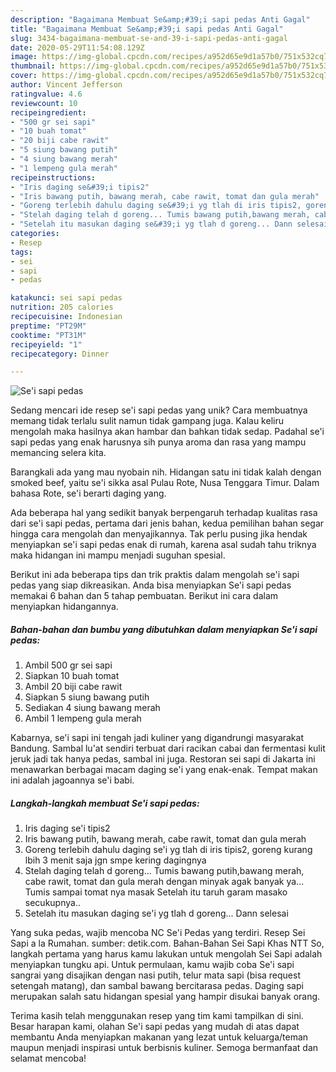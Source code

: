 ```yaml
---
description: "Bagaimana Membuat Se&amp;#39;i sapi pedas Anti Gagal"
title: "Bagaimana Membuat Se&amp;#39;i sapi pedas Anti Gagal"
slug: 3434-bagaimana-membuat-se-and-39-i-sapi-pedas-anti-gagal
date: 2020-05-29T11:54:08.129Z
image: https://img-global.cpcdn.com/recipes/a952d65e9d1a57b0/751x532cq70/sei-sapi-pedas-foto-resep-utama.jpg
thumbnail: https://img-global.cpcdn.com/recipes/a952d65e9d1a57b0/751x532cq70/sei-sapi-pedas-foto-resep-utama.jpg
cover: https://img-global.cpcdn.com/recipes/a952d65e9d1a57b0/751x532cq70/sei-sapi-pedas-foto-resep-utama.jpg
author: Vincent Jefferson
ratingvalue: 4.6
reviewcount: 10
recipeingredient:
- "500 gr sei sapi"
- "10 buah tomat"
- "20 biji cabe rawit"
- "5 siung bawang putih"
- "4 siung bawang merah"
- "1 lempeng gula merah"
recipeinstructions:
- "Iris daging se&#39;i tipis2"
- "Iris bawang putih, bawang merah, cabe rawit, tomat dan gula merah"
- "Goreng terlebih dahulu daging se&#39;i yg tlah di iris tipis2, goreng kurang lbih 3 menit saja jgn smpe kering dagingnya"
- "Stelah daging telah d goreng... Tumis bawang putih,bawang merah, cabe rawit, tomat dan gula merah dengan minyak agak banyak ya... Tumis sampai tomat nya masak Setelah itu taruh garam masako secukupnya.."
- "Setelah itu masukan daging se&#39;i yg tlah d goreng... Dann selesai"
categories:
- Resep
tags:
- sei
- sapi
- pedas

katakunci: sei sapi pedas 
nutrition: 205 calories
recipecuisine: Indonesian
preptime: "PT29M"
cooktime: "PT31M"
recipeyield: "1"
recipecategory: Dinner

---
```



![Se&#39;i sapi pedas](https://img-global.cpcdn.com/recipes/a952d65e9d1a57b0/751x532cq70/sei-sapi-pedas-foto-resep-utama.jpg)

Sedang mencari ide resep se&#39;i sapi pedas yang unik? Cara membuatnya memang tidak terlalu sulit namun tidak gampang juga. Kalau keliru mengolah maka hasilnya akan hambar dan bahkan tidak sedap. Padahal se&#39;i sapi pedas yang enak harusnya sih punya aroma dan rasa yang mampu memancing selera kita.

Barangkali ada yang mau nyobain nih. Hidangan satu ini tidak kalah dengan smoked beef, yaitu se&#39;i sikka asal Pulau Rote, Nusa Tenggara Timur. Dalam bahasa Rote, se&#39;i berarti daging yang.

Ada beberapa hal yang sedikit banyak berpengaruh terhadap kualitas rasa dari se&#39;i sapi pedas, pertama dari jenis bahan, kedua pemilihan bahan segar hingga cara mengolah dan menyajikannya. Tak perlu pusing jika hendak menyiapkan se&#39;i sapi pedas enak di rumah, karena asal sudah tahu triknya maka hidangan ini mampu menjadi suguhan spesial.


Berikut ini ada beberapa tips dan trik praktis dalam mengolah se&#39;i sapi pedas yang siap dikreasikan. Anda bisa menyiapkan Se&#39;i sapi pedas memakai 6 bahan dan 5 tahap pembuatan. Berikut ini cara dalam menyiapkan hidangannya.

<!--inarticleads1-->

##### Bahan-bahan dan bumbu yang dibutuhkan dalam menyiapkan Se&#39;i sapi pedas:

1. Ambil 500 gr sei sapi
1. Siapkan 10 buah tomat
1. Ambil 20 biji cabe rawit
1. Siapkan 5 siung bawang putih
1. Sediakan 4 siung bawang merah
1. Ambil 1 lempeng gula merah


Kabarnya, se&#39;i sapi ini tengah jadi kuliner yang digandrungi masyarakat Bandung. Sambal lu&#39;at sendiri terbuat dari racikan cabai dan fermentasi kulit jeruk jadi tak hanya pedas, sambal ini juga. Restoran sei sapi di Jakarta ini menawarkan berbagai macam daging se&#39;i yang enak-enak. Tempat makan ini adalah jagoannya se&#39;i babi. 

<!--inarticleads2-->

##### Langkah-langkah membuat Se&#39;i sapi pedas:

1. Iris daging se&#39;i tipis2
1. Iris bawang putih, bawang merah, cabe rawit, tomat dan gula merah
1. Goreng terlebih dahulu daging se&#39;i yg tlah di iris tipis2, goreng kurang lbih 3 menit saja jgn smpe kering dagingnya
1. Stelah daging telah d goreng... Tumis bawang putih,bawang merah, cabe rawit, tomat dan gula merah dengan minyak agak banyak ya... Tumis sampai tomat nya masak Setelah itu taruh garam masako secukupnya..
1. Setelah itu masukan daging se&#39;i yg tlah d goreng... Dann selesai


Yang suka pedas, wajib mencoba NC Se&#39;i Pedas yang terdiri. Resep Sei Sapi a la Rumahan. sumber: detik.com. Bahan-Bahan Sei Sapi Khas NTT So, langkah pertama yang harus kamu lakukan untuk mengolah Sei Sapi adalah menyiapkan tungku api. Untuk permulaan, kamu wajib coba Se&#39;i sapi sangrai yang disajikan dengan nasi putih, telur mata sapi (bisa request setengah matang), dan sambal bawang bercitarasa pedas. Daging sapi merupakan salah satu hidangan spesial yang hampir disukai banyak orang. 

Terima kasih telah menggunakan resep yang tim kami tampilkan di sini. Besar harapan kami, olahan Se&#39;i sapi pedas yang mudah di atas dapat membantu Anda menyiapkan makanan yang lezat untuk keluarga/teman maupun menjadi inspirasi untuk berbisnis kuliner. Semoga bermanfaat dan selamat mencoba!

